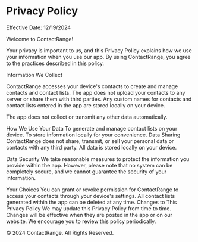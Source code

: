 # Privacy Policy
Effective Date: 12/19/2024

Welcome to ContactRange! 

Your privacy is important to us, and this Privacy Policy explains how we use your information when you use our app. By using ContactRange, you agree to the practices described in this policy.

Information We Collect

ContactRange accesses your device's contacts to create and manage contacts and contact lists. The app does not upload your contacts to any server or share them with third parties.
Any custom names for contacts and contact lists entered in the app are stored locally on your device.

The app does not collect or transmit any other data automatically.

How We Use Your Data
To generate and manage contact lists on your device.
To store information locally for your convenience.
Data Sharing
ContactRange does not share, transmit, or sell your personal data or contacts with any third party. All data is stored locally on your device.

Data Security
We take reasonable measures to protect the information you provide within the app. However, please note that no system can be completely secure, and we cannot guarantee the security of your information.

Your Choices
You can grant or revoke permission for ContactRange to access your contacts through your device's settings.
All contact lists generated within the app can be deleted at any time.
Changes to This Privacy Policy
We may update this Privacy Policy from time to time. Changes will be effective when they are posted in the app or on our website. We encourage you to review this policy periodically.


© 2024 ContactRange. All Rights Reserved.
